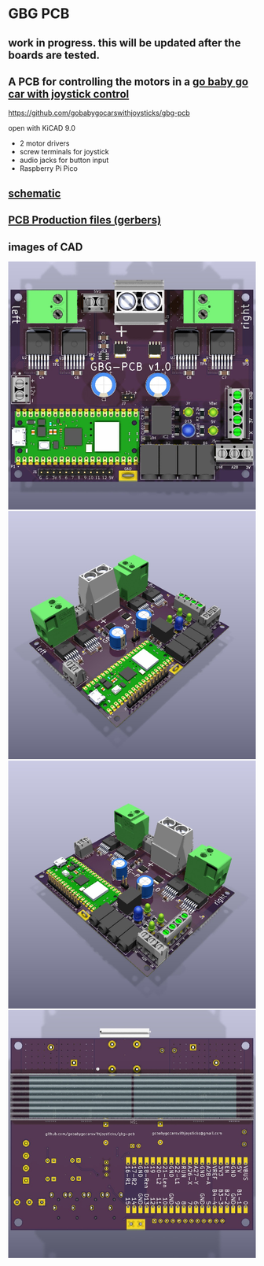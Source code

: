 # GBG PCB
## work in progress. this will be updated after the boards are tested.

## A PCB for controlling the motors in a [go baby go car with joystick control](https://gobabygocarswithjoysticks.github.io/index/)
https://github.com/gobabygocarswithjoysticks/gbg-pcb

open with KiCAD 9.0

* 2 motor drivers
* screw terminals for joystick
* audio jacks for button input
* Raspberry Pi Pico

## [schematic](/schematic.pdf)

## [PCB Production files (gerbers)](/PCB_production)

## images of CAD

![auto generated image, topview](/renders/top.jpg)
![auto generated image, p1](/renders/perspective1.jpg)
![auto generated image, p2](/renders/perspective2.jpg)
![auto_generated_image, back](/renders/back.jpg)
